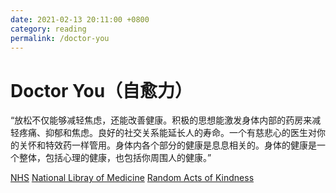 ```yaml
---
date: 2021-02-13 20:11:00 +0800
category: reading
permalink: /doctor-you
---
```


# Doctor You（自愈力）

“放松不仅能够减轻焦虑，还能改善健康。积极的思想能激发身体内部的药房来减轻疼痛、抑郁和焦虑。良好的社交关系能延长人的寿命。一个有慈悲心的医生对你的关怀和特效药一样管用。身体内各个部分的健康是息息相关的。身体的健康是一个整体，包括心理的健康，也包括你周围人的健康。”

[NHS](https://www.nhs.uk/)
[National Libray of Medicine](https://pubmed.ncbi.nlm.nih.gov/)
[Random Acts of Kindness](https://www.randomactsofkindness.org/)
